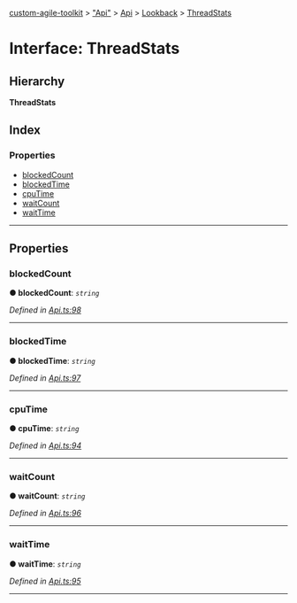 [custom-agile-toolkit](../README.md) > ["Api"](../modules/_api_.md) > [Api](../modules/_api_.api.md) > [Lookback](../modules/_api_.api.lookback.md) > [ThreadStats](../interfaces/_api_.api.lookback.threadstats.md)

# Interface: ThreadStats

## Hierarchy

**ThreadStats**

## Index

### Properties

* [blockedCount](_api_.api.lookback.threadstats.md#blockedcount)
* [blockedTime](_api_.api.lookback.threadstats.md#blockedtime)
* [cpuTime](_api_.api.lookback.threadstats.md#cputime)
* [waitCount](_api_.api.lookback.threadstats.md#waitcount)
* [waitTime](_api_.api.lookback.threadstats.md#waittime)

---

## Properties

<a id="blockedcount"></a>

###  blockedCount

**● blockedCount**: *`string`*

*Defined in [Api.ts:98](https://github.com/ferentchak/rally-node-sdk/blob/e12497b/Api.ts#L98)*

___
<a id="blockedtime"></a>

###  blockedTime

**● blockedTime**: *`string`*

*Defined in [Api.ts:97](https://github.com/ferentchak/rally-node-sdk/blob/e12497b/Api.ts#L97)*

___
<a id="cputime"></a>

###  cpuTime

**● cpuTime**: *`string`*

*Defined in [Api.ts:94](https://github.com/ferentchak/rally-node-sdk/blob/e12497b/Api.ts#L94)*

___
<a id="waitcount"></a>

###  waitCount

**● waitCount**: *`string`*

*Defined in [Api.ts:96](https://github.com/ferentchak/rally-node-sdk/blob/e12497b/Api.ts#L96)*

___
<a id="waittime"></a>

###  waitTime

**● waitTime**: *`string`*

*Defined in [Api.ts:95](https://github.com/ferentchak/rally-node-sdk/blob/e12497b/Api.ts#L95)*

___

